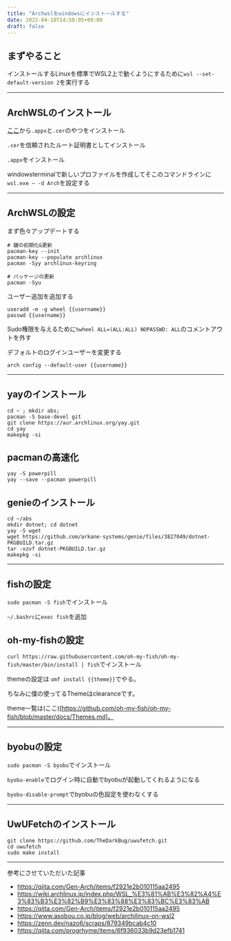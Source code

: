 ```yaml
---
title: "Archwslをwindowsにインストールする"
date: 2022-04-18T14:58:05+09:00
draft: false
---
```


## まずやること

インストールするLinuxを標準でWSL2上で動くようにするために`wsl --set-default-version 2`を実行する

---

## ArchWSLのインストール

[ここ](https://github.com/yuk7/ArchWSL)から`.appx`と`.cer`のやつをインストール

`.cer`を信頼されたルート証明書としてインストール

`.appx`をインストール

windowsterminalで新しいプロファイルを作成してそこのコマンドラインに`wsl.exe ~ -d Arch`を設定する

---

## ArchWSLの設定

まず色々アップデートする
```shell
# 鍵の初期化&更新
pacman-key --init
pacman-key --populate archlinux
pacman -Syy archlinux-keyring

# パッケージの更新
pacman -Syu
```

ユーザー追加を追加する
```shell
useradd -m -g wheel {{username}}
passwd {{username}}
```

Sudo権限を与えるために`%wheel ALL=(ALL:ALL) NOPASSWD: ALL`のコメントアウトを外す

デフォルトのログインユーザーを変更する
```shell
arch config --default-user {{username}}
```

---

## yayのインストール

```shell
cd ~ ; mkdir abs;
pacman -S base-devel git
git clone https://aur.archlinux.org/yay.git
cd yay
makepkg -si
```

## pacmanの高速化

```shell
yay -S powerpill
yay --save --pacman powerpill
```

## genieのインストール

```shell
cd ~/abs
mkdir dotnet; cd dotnet
yay -S wget
wget https://github.com/arkane-systems/genie/files/3827049/dotnet-PKGBUILD.tar.gz
tar -xzvf dotnet-PKGBUILD.tar.gz
makepkg -si

```

---

## fishの設定

`sudo pacman -S fish`でインストール

`~/.bashrc`に`exec fish`を追加

## oh-my-fishの設定

`curl https://raw.githubusercontent.com/oh-my-fish/oh-my-fish/master/bin/install | fish`でインストール

themeの設定は `omf install {{theme}}`でやる。

ちなみに僕の使ってるThemeはclearanceです。

theme一覧は(ここ)[https://github.com/oh-my-fish/oh-my-fish/blob/master/docs/Themes.md]。

---

## byobuの設定

`sudo pacman -S byobu`でインストール

`byobu-enable`でログイン時に自動でbyobuが起動してくれるようになる

`byobu-disable-prompt`でbyobuの色設定を使わなくする

---

## UwUFetchのインストール

```shell
git clone https://github.com/TheDarkBug/uwufetch.git
cd uwufetch
sudo make install
```

---

参考にさせていただいた記事

- https://qiita.com/Gen-Arch/items/f2921e2b010115aa2495
- https://wiki.archlinux.jp/index.php/WSL_%E3%81%AB%E3%82%A4%E3%83%B3%E3%82%B9%E3%83%88%E3%83%BC%E3%83%AB
- https://qiita.com/Gen-Arch/items/f2921e2b010115aa2495
- https://www.asobou.co.jp/blog/web/archilinux-on-wsl2
- https://zenn.dev/nazo6/scraps/879349bcab4c10
- https://qiita.com/progrhyme/items/6f936033b9d23efb1741